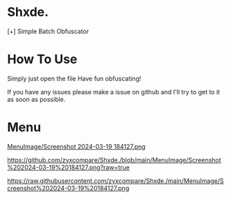 # Shxde.
[+] Simple Batch Obfuscator

# How To Use
Simply just open the file
Have fun obfuscating!

If you have any issues please make a issue on github and I'll try to get to it as soon as possible.

# Menu

[MenuImage/Screenshot 2024-03-19 184127.png](https://github.com/zyxcompare/Shxde./blob/main/MenuImage/Screenshot%202024-03-19%20184127.png?raw=true)

https://github.com/zyxcompare/Shxde./blob/main/MenuImage/Screenshot%202024-03-19%20184127.png?raw=true

https://raw.githubusercontent.com/zyxcompare/Shxde./main/MenuImage/Screenshot%202024-03-19%20184127.png
